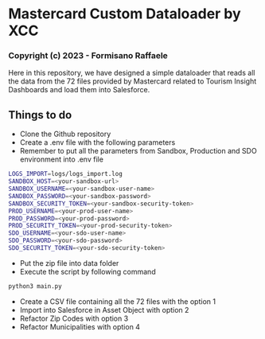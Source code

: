 # Mastercard Custom Dataloader by XCC

### Copyright (c) 2023 - Formisano Raffaele

Here in this repository, we have designed a simple dataloader that reads all the data from the 72 files provided by Mastercard related to Tourism Insight Dashboards and load them into Salesforce.

## Things to do

* Clone the Github repository
* Create a .env file with the following parameters
* Remember to put all the parameters from Sandbox, Production and SDO environment into .env file

```bash
LOGS_IMPORT=logs/logs_import.log
SANDBOX_HOST=<your-sandbox-url>
SANDBOX_USERNAME=<your-sandbox-user-name>
SANDBOX_PASSWORD=<your-sandbox-password>
SANDBOX_SECURITY_TOKEN=<your-sandbox-security-token>
PROD_USERNAME=<your-prod-user-name>
PROD_PASSWORD=<your-prod-password>
PROD_SECURITY_TOKEN=<your-prod-security-token>
SDO_USERNAME=<your-sdo-user-name>
SDO_PASSWORD=<your-sdo-password>
SDO_SECURITY_TOKEN=<your-sdo-security-token>
```

* Put the zip file into data folder
* Execute the script by following command

```bash
python3 main.py
```

* Create a CSV file containing all the 72 files with the option 1
* Import into Salesforce in Asset Object with option 2
* Refactor Zip Codes with option 3
* Refactor Municipalities with option 4
